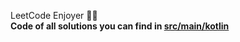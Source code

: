LeetCode Enjoyer 👨‍💻\
**Code of all solutions you can find in [src/main/kotlin](https://github.com/SunR13E/sunR13E-leetcode/tree/master/src/main/kotlin)**
